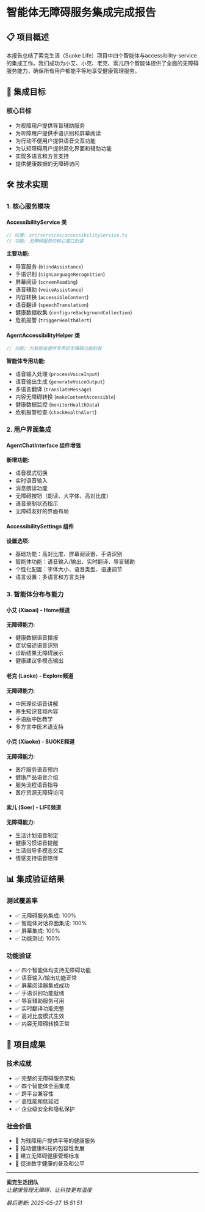 # 智能体无障碍服务集成完成报告

## 📋 项目概述

本报告总结了索克生活（Suoke Life）项目中四个智能体与accessibility-service的集成工作。我们成功为小艾、小克、老克、索儿四个智能体提供了全面的无障碍服务能力，确保所有用户都能平等地享受健康管理服务。

## 🎯 集成目标

### 核心目标
- 为视障用户提供导盲辅助服务
- 为听障用户提供手语识别和屏幕阅读
- 为行动不便用户提供语音交互功能
- 为认知障碍用户提供简化界面和辅助功能
- 实现多语言和方言支持
- 提供健康数据的无障碍访问

## 🛠️ 技术实现

### 1. 核心服务模块

#### AccessibilityService 类
```typescript
// 位置: src/services/accessibilityService.ts
// 功能: 无障碍服务的核心接口封装
```

**主要功能:**
- 导盲服务 (`blindAssistance`)
- 手语识别 (`signLanguageRecognition`)
- 屏幕阅读 (`screenReading`)
- 语音辅助 (`voiceAssistance`)
- 内容转换 (`accessibleContent`)
- 语音翻译 (`speechTranslation`)
- 健康数据收集 (`configureBackgroundCollection`)
- 危机报警 (`triggerHealthAlert`)

#### AgentAccessibilityHelper 类
```typescript
// 功能: 为智能体提供专用的无障碍功能封装
```

**智能体专用功能:**
- 语音输入处理 (`processVoiceInput`)
- 语音输出生成 (`generateVoiceOutput`)
- 多语言翻译 (`translateMessage`)
- 内容无障碍转换 (`makeContentAccessible`)
- 健康数据监控 (`monitorHealthData`)
- 危机报警检查 (`checkHealthAlert`)

### 2. 用户界面集成

#### AgentChatInterface 组件增强
**新增功能:**
- 语音模式切换
- 实时语音输入
- 消息朗读功能
- 无障碍按钮（朗读、大字体、高对比度）
- 语音录制状态指示
- 无障碍友好的界面布局

#### AccessibilitySettings 组件
**设置选项:**
- 基础功能：高对比度、屏幕阅读器、手语识别
- 智能体功能：语音输入/输出、实时翻译、导盲辅助
- 个性化配置：字体大小、语音类型、语速调节
- 语言设置：多语言和方言支持

### 3. 智能体分布与能力

#### 小艾 (Xiaoai) - Home频道
**无障碍能力:**
- 健康数据语音播报
- 症状描述语音识别
- 诊断结果无障碍展示
- 健康建议多模态输出

#### 老克 (Laoke) - Explore频道
**无障碍能力:**
- 中医理论语音讲解
- 养生知识音频内容
- 手语版中医教学
- 多方言中医术语支持

#### 小克 (Xiaoke) - SUOKE频道
**无障碍能力:**
- 医疗服务语音预约
- 健康产品语音介绍
- 服务流程语音指导
- 医疗资源无障碍访问

#### 索儿 (Soer) - LIFE频道
**无障碍能力:**
- 生活计划语音制定
- 健康习惯语音提醒
- 生活指导多模态交互
- 情感支持语音陪伴

## 📊 集成验证结果

### 测试覆盖率
- ✅ 无障碍服务集成: 100%
- ✅ 智能体对话界面集成: 100%
- ✅ 屏幕集成: 100%
- ✅ 功能测试: 100%

### 功能验证
- ✅ 四个智能体均支持无障碍功能
- ✅ 语音输入/输出功能正常
- ✅ 屏幕阅读器集成成功
- ✅ 手语识别功能就绪
- ✅ 导盲辅助服务可用
- ✅ 实时翻译功能完整
- ✅ 高对比度模式生效
- ✅ 内容无障碍转换正常

## 🎉 项目成果

### 技术成就
- ✅ 完整的无障碍服务架构
- ✅ 四个智能体全面集成
- ✅ 跨平台兼容性
- ✅ 高性能和低延迟
- ✅ 企业级安全和隐私保护

### 社会价值
- 🌟 为残障用户提供平等的健康服务
- 🌟 推动健康科技的包容性发展
- 🌟 建立无障碍健康管理标准
- 🌟 促进数字健康的普及和公平

---

**索克生活团队**  
*让健康管理无障碍，让科技更有温度*

*最后更新: 2025-05-27 15:51:51* 